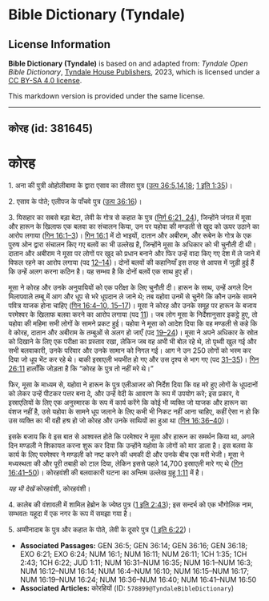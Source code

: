 # Bible Dictionary (Tyndale)

## License Information

**Bible Dictionary (Tyndale)** is based on and adapted from: _Tyndale Open Bible Dictionary_, [Tyndale House Publishers](https://tyndaleopenresources.com/), 2023, which is licensed under a [CC BY-SA 4.0 license](https://creativecommons.org/licenses/by-sa/4.0/legalcode.en).

This markdown version is provided under the same license.



--------------------------------

## कोरह (id: 381645)

कोरह
====

1\. अना की पुत्री ओहोलीबामा के द्वारा एसाव का तीसरा पुत्र ([उत्प 36:5,14,18](https://ref.ly/Gen36:5,Gen36:14,Gen36:18); [1 इति 1:35](https://ref.ly/1Chr1:35))।

2\. एसाव के पोते; एलीपज के पाँचवे पुत्र ([उत्प 36:16](https://ref.ly/Gen36:16))।

3\. यिसहार का सबसे बड़ा बेटा, लेवी के गोत्र से कहात के पुत्र ([निर्ग 6:21, 24](https://ref.ly/Exod6:21,Exod6:24)), जिन्होंने जंगल में मूसा और हारून के खिलाफ एक बलवा का संचालन किया, उन पर यहोवा की मण्डली से खुद को ऊपर उठाने का आरोप लगाया ([गिन 16:1–3](https://ref.ly/Num16:1-Num16:3))। [गिन 16:1](https://ref.ly/Num16:1) में दो भाइयों, दातान और अबीराम, और रूबेन के गोत्र के एक पुरुष ओन द्वारा संचालन किए गए बलवें का भी उल्लेख है, जिन्होंने मूसा के अधिकार को भी चुनौती दी थी। दातान और अबीराम ने मूसा पर लोगों पर खुद को प्रधान बनाने और फिर उन्हें वादा किए गए देश में ले जाने में विफल रहने का आरोप लगाया (पद [12–14](https://ref.ly/Num16:12-Num16:14))। दोनों बलवों की कहानियाँ इस तरह से आपस में जुड़ी हुई हैं कि उन्हें अलग करना कठिन है। यह सम्भव है कि दोनों बलवें एक साथ हुए हों।

मूसा ने कोरह और उनके अनुयायियों को एक परीक्षा के लिए चुनौती दी। हारून के साथ, उन्हें अगले दिन मिलापवाले तम्बू में आग और धूप से भरे धूपदान ले जाने थे; तब यहोवा उनमें से चुनेंगे कि कौन उनके सामने पवित्र याजक होना चाहिए ([गिन 16:4–10, 15–17](https://ref.ly/Num16:4-Num16:10,Num16:15-Num16:17))। मूसा ने कोरह और उनके समूह पर हारून के बजाय परमेश्वर के खिलाफ बलवा करने का आरोप लगाया (पद [11](https://ref.ly/Num16:11))। जब लोग मूसा के निर्देशानुसार इकट्ठे हुए, तो यहोवा की महिमा सभी लोगों के सामने प्रकट हुई। यहोवा ने मूसा को आदेश दिया कि वह मण्डली से कहे कि वे कोरह, दातान और अबीराम के तम्बुओं से अलग हो जाएँ (पद [19–24](https://ref.ly/Num16:19-Num16:24))। मूसा ने अपने अधिकार के स्रोत को दिखाने के लिए एक परीक्षा का प्रस्ताव रखा, लेकिन जब वह अभी भी बोल रहे थे, तो पृथ्वी खुल गई और सभी बलवाकारी, उनके परिवार और उनके सामान को निगल गई। आग ने उन 250 लोगों को भस्म कर दिया जो धूप भेंट कर रहे थे। बाकी इस्राएली भयभीत हो गए और उस दृश्य से भाग गए (पद [31–35](https://ref.ly/Num16:31-Num16:35))। [गिन 26:11](https://ref.ly/Num26:11) हालाँकि जोड़ता है कि “कोरह के पुत्र तो नहीं मरे थे।”

फिर, मूसा के माध्यम से, यहोवा ने हारून के पुत्र एलीआजर को निर्देश दिया कि वह मरे हुए लोगों के धूपदानों को लेकर उन्हें पीटकर पत्तर बना दे, और उन्हें वेदी के आवरण के रूप में उपयोग करे; इस प्रकार, वे इस्राएलियों के लिए एक अनुस्मारक के रूप में कार्य करेंगे कि कोई भी व्यक्ति जो याजक और हारून का वंशज नहीं है, उसे यहोवा के सामने धूप जलाने के लिए कभी भी निकट नहीं आना चाहिए, कहीं ऐसा न हो कि उस व्यक्ति का भी वही हश्र हो जो कोरह और उनके साथियों का हुआ था ([गिन 16:36–40](https://ref.ly/Num16:36-Num16:40))।

इसके बजाय कि वे इस बात से आश्वस्त होते कि परमेश्वर ने मूसा और हारून का समर्थन किया था, अगले दिन मण्डली ने शिकायत करना शुरू कर दिया कि उन्होंने यहोवा के लोगों को मार डाला है। इस बलवा के कार्य के लिए परमेश्वर ने मण्डली को नष्ट करने की धमकी दी और उनके बीच एक मरी भेजी। मूसा ने मध्यस्थता की और पूरी तबाही को टाल दिया, लेकिन इससे पहले 14,700 इस्राएली मारे गए थे ([गिन 16:41–50](https://ref.ly/Num16:41-Num16:50))। कोरहवंशी की बलवाकारी घटना का अन्तिम उल्लेख [यहू 1:11](https://ref.ly/Jude1:11) में है।

*यह भी देखें* कोरहवंशी, कोरहवंशी।

4\. कालेब की वंशावली में शामिल हेब्रोन के ज्येष्ठ पुत्र ([1 इति 2:43](https://ref.ly/1Chr2:43)); इस सन्दर्भ को एक भौगोलिक नाम, सम्भवतः यहूदा में एक नगर के रूप में समझा गया है।

5\. अम्मीनादाब के पुत्र और कहात के पोते, लेवी के दूसरे पुत्र ([1 इति 6:22](https://ref.ly/1Chr6:22))।

* **Associated Passages:** GEN 36:5; GEN 36:14; GEN 36:16; GEN 36:18; EXO 6:21; EXO 6:24; NUM 16:1; NUM 16:11; NUM 26:11; 1CH 1:35; 1CH 2:43; 1CH 6:22; JUD 1:11; NUM 16:31–NUM 16:35; NUM 16:1–NUM 16:3; NUM 16:12–NUM 16:14; NUM 16:4–NUM 16:10; NUM 16:15–NUM 16:17; NUM 16:19–NUM 16:24; NUM 16:36–NUM 16:40; NUM 16:41–NUM 16:50
* **Associated Articles:** कोरहियों  (ID: `578899@TyndaleBibleDictionary`)

